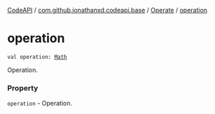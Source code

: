 [CodeAPI](../../index.md) / [com.github.jonathanxd.codeapi.base](../index.md) / [Operate](index.md) / [operation](.)

# operation

`val operation: `[`Math`](../../com.github.jonathanxd.codeapi.operator/-operator/-math/index.md)

Operation.

### Property

`operation` - Operation.